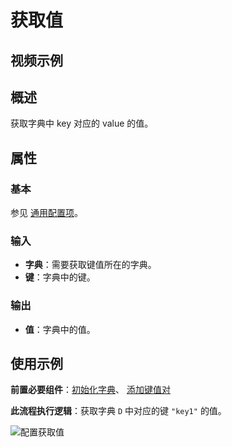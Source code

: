# 获取值

## 视频示例

## 概述

获取字典中 key 对应的 value 的值。

## 属性

### 基本

参见 [通用配置项](../../Appendix/CommonConfigurationItems.md)。

### 输入

- **字典**：需要获取键值所在的字典。
- **键**：字典中的键。

### 输出

- **值**：字典中的值。

## 使用示例

**前置必要组件**：[初始化字典](../Dictionary/InitializeDictionaryActivity.md)、 [添加键值对](../Dictionary/AddDictionaryActivity.md)

**此流程执行逻辑**：获取字典 `D` 中对应的键 `"key1"` 的值。

![配置获取值](https://docimages.blob.core.chinacloudapi.cn/images/Activities/getdictionaryvalue20211115.png)
